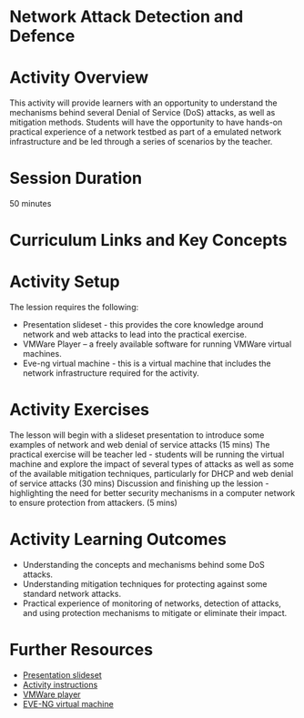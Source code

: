 # **Network Attack Detection and Defence**

# Activity Overview

This activity will provide learners with an opportunity to understand the mechanisms behind several Denial of Service (DoS) attacks, as well as mitigation methods. Students will have the opportunity to have hands-on practical experience of a network testbed as part of a emulated network infrastructure and be led through a series of scenarios by the teacher.


# Session Duration
50 minutes

# Curriculum Links and Key Concepts


# Activity Setup
<p>The lession requires the following:
<ul>
<li>	Presentation slideset - this provides the core knowledge around network and web attacks to lead into the practical exercise. </li>
<li>	VMWare Player – a freely available software for running VMWare virtual machines. </li>
<li>	Eve-ng virtual machine - this is a virtual machine that includes the network infrastructure required for the activity. </li>
</ul>
</p>

# Activity Exercises

<p>
The lesson will begin with a slideset presentation to introduce some examples of network and web denial of service attacks (15 mins)
The practical exercise will be teacher led - students will be running the virtual machine and explore the impact of several types of attacks as well as some of the available mitigation techniques, particularly for DHCP and web denial of service attacks
(30 mins)
Discussion and finishing up the lession - highlighting the need for better security mechanisms in a computer network to ensure protection from attackers. (5 mins)
</p>


# Activity Learning Outcomes
<ul>
<li>Understanding the concepts and mechanisms behind some DoS attacks. </li>
<li> Understanding mitigation techniques for protecting against some standard network attacks. </li>
<li> Practical experience of monitoring of networks, detection of attacks, and using protection mechanisms to mitigate or eliminate their impact. </li>
</ul>

# Further Resources

<ul>
  <li><a href="Resources/Network attack detection and defence.pptx">Presentation slideset</a>
  <li><a href="Resources/Network attack detection and defence.docx">Activity instructions</a>
  <li> <a href="https://www.vmware.com/uk/products/workstation-player/workstation-player-evaluation.html"> VMWare player </li>
  <li>EVE-NG virtual machine </li>
</ul>
